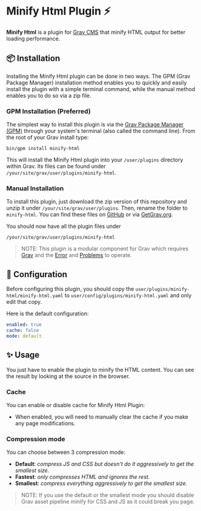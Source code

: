 # Minify Html Plugin ⚡️

**Minify Html** is a plugin for [Grav CMS](http://github.com/getgrav/grav) that minify HTML output for better loading performance.

## 📦 Installation

Installing the Minify Html plugin can be done in two ways. The GPM (Grav Package Manager) installation method enables you to quickly and easily install the plugin with a simple terminal command, while the manual method enables you to do so via a zip file.

### GPM Installation (Preferred)

The simplest way to install this plugin is via the [Grav Package Manager (GPM)](http://learn.getgrav.org/advanced/grav-gpm) through your system's terminal (also called the command line). From the root of your Grav install type:

    bin/gpm install minify-html

This will install the Minify Html plugin into your `/user/plugins` directory within Grav. Its files can be found under `/your/site/grav/user/plugins/minify-html`.

### Manual Installation

To install this plugin, just download the zip version of this repository and unzip it under `/your/site/grav/user/plugins`. Then, rename the folder to `minify-html`. You can find these files on [GitHub](https://github.com/jimblue/grav-plugin-minify-html) or via [GetGrav.org](http://getgrav.org/downloads/plugins#extras).

You should now have all the plugin files under

    /your/site/grav/user/plugins/minify-html

> NOTE: This plugin is a modular component for Grav which requires [Grav](http://github.com/getgrav/grav) and the [Error](https://github.com/getgrav/grav-plugin-error) and [Problems](https://github.com/getgrav/grav-plugin-problems) to operate.

## 📐 Configuration

Before configuring this plugin, you should copy the `user/plugins/minify-html/minify-html.yaml` to `user/config/plugins/minify-html.yaml` and only edit that copy.

Here is the default configuration:

```yaml
enabled: true
cache: false
mode: default
```

## ✨ Usage

You just have to enable the plugin to minify the HTML content.
You can see the result by looking at the source in the browser.

### Cache

You can enable or disable cache for Minify Html Plugin:

* When enabled, you will need to manually clear the cache if you make any page modifications.

### Compression mode

You can choose between 3 compression mode:

* **Default**: _compress JS and CSS but doesn't do it aggressively to get the smallest size._
* **Fastest**: _only compresses HTML and ignores the rest._
* **Smallest**: _compress everything aggressively to get the smallest size._

> NOTE: If you use the default or the smallest mode you should disable Grav asset pipeline minify for CSS and JS as it could break you page.
